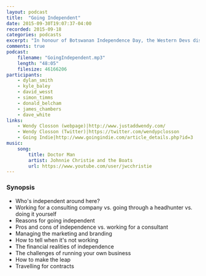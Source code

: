 ```yaml
---
layout: podcast
title:  "Going Independent"
date: 2015-09-30T19:07:37-04:00
recorded: 2015-09-18
categories: podcasts
excerpt: "In honour of Botswanan Independence Day, the Western Devs discuss going independent with special guest, Wendy Closson"
comments: true
podcast:
    filename: "GoingIndependent.mp3"
    length: "48:05"
    filesize: 46166206
participants:
    - dylan_smith
    - kyle_baley
    - david_wesst
    - simon_timms
    - donald_belcham
    - james_chambers
    - dave_white
links:
    - Wendy Closson (webpage)|http://www.justaddwendy.com/
    - Wendy Closson (Twitter)|https://twitter.com/wendypclosson
    - Going Indie|http://www.goingindie.com/article_details.php?id=3
music:
    song:
        title: Doctor Man
        artist: Johnnie Christie and the Boats
        url: https://www.youtube.com/user/jwcchristie
---
```


### Synopsis

* Who's independent around here?
* Working for a consulting company vs. going through a headhunter vs. doing it yourself
* Reasons for going independent
* Pros and cons of independence vs. working for a consultant
* Managing the marketing and branding
* How to tell when it's not working
* The financial realities of independence
* The challenges of running your own business
* How to make the leap
* Travelling for contracts
